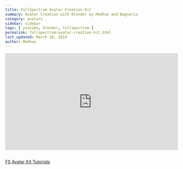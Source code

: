```yaml
---
title: FullSpectrum Avatar Creation Kit
summary: Avatar Creation with Blender by Medhue and Bagnaria
category: avatars
sidebar: sidebar
tags: [ youtube, blender, fullspectrum ]
permalink: fullspectrum-avatar-creation-kit.html
last_updated: March 28, 2019
author: Medhue
---
```


<iframe width="560" height="315" src="https://www.youtube.com/embed/LnAgfgaOjUY" frameborder="0" allow="accelerometer; autoplay; encrypted-media; gyroscope; picture-in-picture" allowfullscreen></iframe>

## 

[FS Avatar Kit Tutorials](https://fullspectrum3d.com/project/avatar-kit-female)
